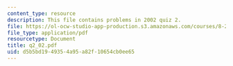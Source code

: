 ```yaml
---
content_type: resource
description: This file contains problems in 2002 quiz 2.
file: https://ol-ocw-studio-app-production.s3.amazonaws.com/courses/8-282j-introduction-to-astronomy-spring-2006/d5b5bd1949354a95a82f10654cb0ee65_q2_02.pdf
file_type: application/pdf
resourcetype: Document
title: q2_02.pdf
uid: d5b5bd19-4935-4a95-a82f-10654cb0ee65
---
```

